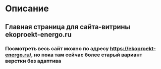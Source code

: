 # Описание

## Главная страница для сайта-витрины ekoproekt-energo.ru

### Посмотреть весь сайт можно по адресу https://ekoproekt-energo.ru/, но пока там сейчас более старый вариант верстки без адаптива